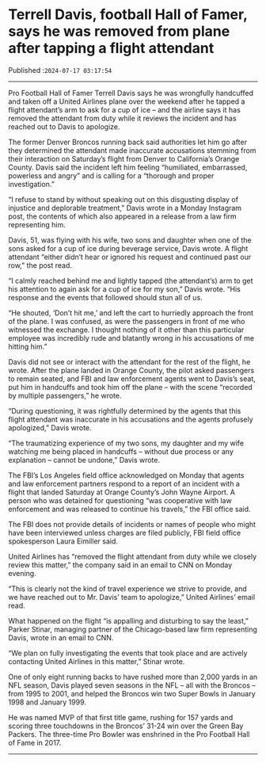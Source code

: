 # Terrell Davis, football Hall of Famer, says he was removed from plane after tapping a flight attendant

Published :`2024-07-17 03:17:54`

---

Pro Football Hall of Famer Terrell Davis says he was wrongfully handcuffed and taken off a United Airlines plane over the weekend after he tapped a flight attendant’s arm to ask for a cup of ice – and the airline says it has removed the attendant from duty while it reviews the incident and has reached out to Davis to apologize.

The former Denver Broncos running back said authorities let him go after they determined the attendant made inaccurate accusations stemming from their interaction on Saturday’s flight from Denver to California’s Orange County. Davis said the incident left him feeling “humiliated, embarrassed, powerless and angry” and is calling for a “thorough and proper investigation.”

“I refuse to stand by without speaking out on this disgusting display of injustice and deplorable treatment,” Davis wrote in a Monday Instagram post, the contents of which also appeared in a release from a law firm representing him.

Davis, 51, was flying with his wife, two sons and daughter when one of the sons asked for a cup of ice during beverage service, Davis wrote. A flight attendant “either didn’t hear or ignored his request and continued past our row,” the post read.

“I calmly reached behind me and lightly tapped (the attendant’s) arm to get his attention to again ask for a cup of ice for my son,” Davis wrote. “His response and the events that followed should stun all of us.

“He shouted, ‘Don’t hit me,’ and left the cart to hurriedly approach the front of the plane. I was confused, as were the passengers in front of me who witnessed the exchange. I thought nothing of it other than this particular employee was incredibly rude and blatantly wrong in his accusations of me hitting him.”

Davis did not see or interact with the attendant for the rest of the flight, he wrote. After the plane landed in Orange County, the pilot asked passengers to remain seated, and FBI and law enforcement agents went to Davis’s seat, put him in handcuffs and took him off the plane – with the scene “recorded by multiple passengers,” he wrote.

“During questioning, it was rightfully determined by the agents that this flight attendant was inaccurate in his accusations and the agents profusely apologized,” Davis wrote.

“The traumatizing experience of my two sons, my daughter and my wife watching me being placed in handcuffs – without due process or any explanation – cannot be undone,” Davis wrote.

The FBI’s Los Angeles field office acknowledged on Monday that agents and law enforcement partners respond to a report of an incident with a flight that landed Saturday at Orange County’s John Wayne Airport. A person who was detained for questioning “was cooperative with law enforcement and was released to continue his travels,” the FBI office said.

The FBI does not provide details of incidents or names of people who might have been interviewed unless charges are filed publicly, FBI field office spokesperson Laura Eimiller said.

United Airlines has “removed the flight attendant from duty while we closely review this matter,” the company said in an email to CNN on Monday evening.

“This is clearly not the kind of travel experience we strive to provide, and we have reached out to Mr. Davis’ team to apologize,” United Airlines’ email read.

What happened on the flight “is appalling and disturbing to say the least,” Parker Stinar, managing partner of the Chicago-based law firm representing Davis, wrote in an email to CNN.

“We plan on fully investigating the events that took place and are actively contacting United Airlines in this matter,” Stinar wrote.

One of only eight running backs to have rushed more than 2,000 yards in an NFL season, Davis played seven seasons in the NFL – all with the Broncos – from 1995 to 2001, and helped the Broncos win two Super Bowls in January 1998 and January 1999.

He was named MVP of that first title game, rushing for 157 yards and scoring three touchdowns in the Broncos’ 31-24 win over the Green Bay Packers. The three-time Pro Bowler was enshrined in the Pro Football Hall of Fame in 2017.

---

